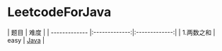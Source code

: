 # LeetcodeForJava

|      题目      |      难度     |
| ------------- |:-------------:|:-------------:|
|   1.两数之和  |    easy    |  [Java](https://github.com/zhangtiansimple/LeetcodeForJava/blob/master/src/com/leetcode/easy/No1_TwoSum.java) |
